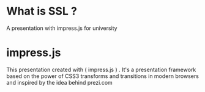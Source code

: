 # What is SSL ?
A presentation with impress.js for university

# impress.js
This presentation created with ( impress.js ) . 
It's a presentation framework based on the power of CSS3 transforms and transitions in modern browsers and inspired by the idea behind prezi.com
